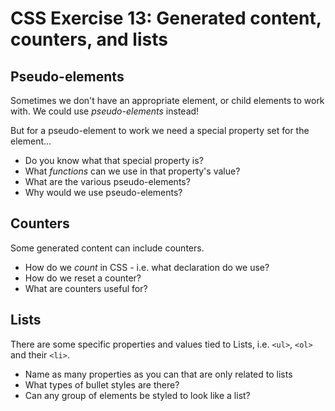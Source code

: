# CSS Exercise 13: Generated content, counters, and lists

## Pseudo-elements

Sometimes we don't have an appropriate element, or child elements to work with. We could use *pseudo-elements* instead!

But for a pseudo-element to work we need a special property set for the element…
- Do you know what that special property is?
- What *functions* can we use in that property's value?
- What are the various pseudo-elements?
- Why would we use pseudo-elements?

## Counters

Some generated content can include counters.

- How do we *count* in CSS - i.e. what declaration do we use?
- How do we reset a counter?
- What are counters useful for?

## Lists

There are some specific properties and values tied to Lists, i.e. `<ul>`, `<ol>` and their `<li>`.

- Name as many properties as you can that are only related to lists
- What types of bullet styles are there?
- Can any group of elements be styled to look like a list?

